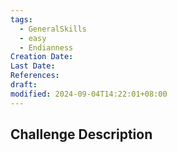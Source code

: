 ```yaml
---
tags:
  - GeneralSkills
  - easy
  - Endianness
Creation Date: 
Last Date: 
References: 
draft: 
modified: 2024-09-04T14:22:01+08:00
---
```

## Challenge Description
